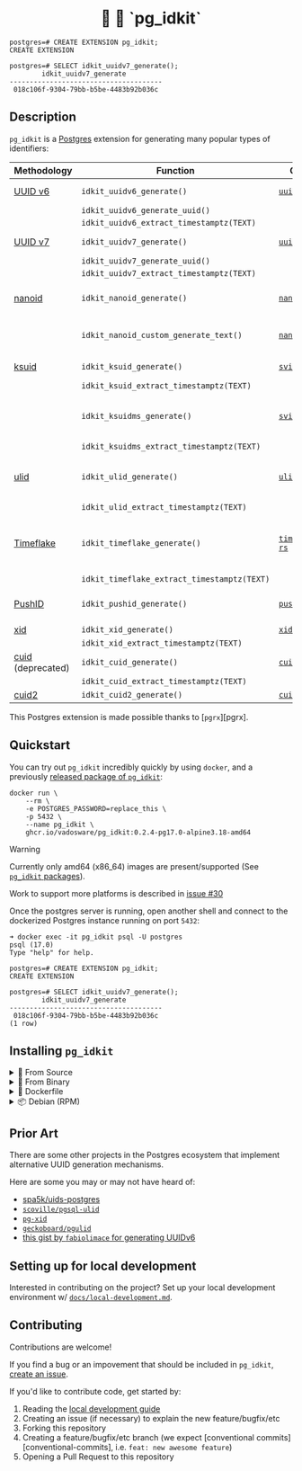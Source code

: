 <h1 align="center">
  🐘 🪪 `pg_idkit`
</h1>

```
postgres=# CREATE EXTENSION pg_idkit;
CREATE EXTENSION

postgres=# SELECT idkit_uuidv7_generate();
        idkit_uuidv7_generate
--------------------------------------
 018c106f-9304-79bb-b5be-4483b92b036c
```

## Description

`pg_idkit` is a [Postgres][postgres] extension for generating many popular types of identifiers:

| Methodology               | Function                                    | Crate                                | Description                                              |
|---------------------------|---------------------------------------------|--------------------------------------|----------------------------------------------------------|
| [UUID v6][uuidv6]         | `idkit_uuidv6_generate()`                   | [`uuidv6`][crate-uuidv6]             | UUID v6 ([RFC 4122][rfc-4122-update])                    |
|                           | `idkit_uuidv6_generate_uuid()`              |                                      |                                                          |
|                           | `idkit_uuidv6_extract_timestamptz(TEXT)`    |                                      |                                                          |
| [UUID v7][uuidv7]         | `idkit_uuidv7_generate()`                   | [`uuid7`][crate-uuid7]               | UUID v7 ([RFC 4122][rfc-4122-update])                    |
|                           | `idkit_uuidv7_generate_uuid()`              |                                      |                                                          |
|                           | `idkit_uuidv7_extract_timestamptz(TEXT)`    |                                      |                                                          |
| [nanoid][nanoid]          | `idkit_nanoid_generate()`                   | [`nanoid`][crate-nanoid]             | NanoID, developed by [Andrey Sitnik][github-ai]          |
|                           | `idkit_nanoid_custom_generate_text()`       | [`nanoid`][crate-nanoid]             | NanoID with a custom length and alphabet                 |
| [ksuid][ksuid]            | `idkit_ksuid_generate()`                    | [`svix-ksuid`][crate-svix-ksuid]     | Created by [Segment][segment]                            |
|                           | `idkit_ksuid_extract_timestamptz(TEXT)`     |                                      |                                                          |
|                           | `idkit_ksuidms_generate()`                  | [`svix-ksuid`][crate-svix-ksuid]     | Same as `ksuid` but with millisecond precision           |
|                           | `idkit_ksuidms_extract_timestamptz(TEXT)`   |                                      |                                                          |
| [ulid][ulid]              | `idkit_ulid_generate()`                     | [`ulid`][crate-ulid]                 | Unique, lexicographically sortable identifiers           |
|                           | `idkit_ulid_extract_timestamptz(TEXT)`      |                                      |                                                          |
| [Timeflake][timeflake]    | `idkit_timeflake_generate()`                | [`timeflake-rs`][crate-timeflake-rs] | Twitter's Snowflake + Instagram's ID + Firebase's PushID |
|                           | `idkit_timeflake_extract_timestamptz(TEXT)` |                                      |                                                          |
| [PushID][pushid]          | `idkit_pushid_generate()`                   | [`pushid`][crate-pushid]             | Google Firebase's PushID                                 |
| [xid][xid]                | `idkit_xid_generate()`                      | [`xid`][crate-xid]                   | XID                                                      |
|                           | `idkit_xid_extract_timestamptz(TEXT)`       |                                      |                                                          |
| [cuid][cuid] (deprecated) | `idkit_cuid_generate()`                     | [`cuid`][crate-cuid]                 | CUID                                                     |
|                           | `idkit_cuid_extract_timestamptz(TEXT)`      |                                      |                                                          |
| [cuid2][cuid2]            | `idkit_cuid2_generate()`                    | [`cuid2`][crate-cuid2]               | CUID2                                                    |

This Postgres extension is made possible thanks to [`pgrx`][pgrx].

[crate-uuidv6]: https://crates.io/crates/uuidv6
[crate-uuid7]: https://crates.io/crates/uuid7
[crate-nanoid]: https://crates.io/crates/nanoid
[crate-svix-ksuid]: https://crates.io/crates/svix-ksuid
[crate-svix-ksuid]: https://crates.io/crates/svix-ksuid
[crate-ulid]: https://crates.io/crates/ulid
[crate-timeflake-rs]: https://crates.io/crates/timeflake-rs
[crate-pushid]: https://crates.io/crates/pushid
[crate-xid]: https://crates.io/crates/xid
[crate-cuid]: https://crates.io/crates/cuid
[crate-cuid2]: https://crates.io/crates/cuid2

## Quickstart

You can try out `pg_idkit` incredibly quickly by using `docker`, and a previously [released package of `pg_idkit`][released-packages]:

```console
docker run \
    --rm \
    -e POSTGRES_PASSWORD=replace_this \
    -p 5432 \
    --name pg_idkit \
    ghcr.io/vadosware/pg_idkit:0.2.4-pg17.0-alpine3.18-amd64
```

> [!WARNING]
> Currently only amd64 (x86_64) images are present/supported (See [`pg_idkit` packages][released-packages]).
>
> Work to support more platforms is described in [issue #30](https://github.com/VADOSWARE/pg_idkit/issues/30)

Once the postgres server is running, open another shell and connect to the dockerized Postgres instance running on port `5432`:

```console
➜ docker exec -it pg_idkit psql -U postgres
psql (17.0)
Type "help" for help.

postgres=# CREATE EXTENSION pg_idkit;
CREATE EXTENSION

postgres=# SELECT idkit_uuidv7_generate();
        idkit_uuidv7_generate
--------------------------------------
 018c106f-9304-79bb-b5be-4483b92b036c
(1 row)
```

## Installing `pg_idkit`

<details>
<summary>📃 From Source</summary>

### Source install

To build `pg_idkit` from source, clone this repository and run the following:

```console
cargo install cargo-get cargo-pgrx just
just package
```

After running these commands you should see the following directory structure in `target/release/pg_idkit-pg16`:

```
target/release/pg_idkit-pg16
├── home
│   └── <user>
│       └── .pgrx
│           └── 17.0
│               └── pgrx-install
│                   ├── lib
│                   │   └── postgresql
│                   │       └── pg_idkit.so
│                   └── share
│                       └── postgresql
│                           └── extension
│                               ├── pg_idkit--0.2.4.sql
│                               └── pg_idkit.control
└── usr
    ├── lib
    │   └── postgresql
    │       └── pg_idkit.so
    └── share
        └── postgresql
            └── extension
                └── pg_idkit.control

24 directories, 8 files
```

As the installation of the extension into a specific version of postgres uses your local installation of pgrx-managed Postgres by default (normally at `$HOME/.pgrx`), `cargo pgrx package` reproduces the directory structure in `target/release`. You can safely ignore the shorter `usr/lib`/`user/share` tree.

In the example above, the [files you need for a Postgres extension][pg-ext-files] are:

- `target/release/home/<user>/.pgrx/17.0/pgrx-install/lib/postgresql/pg_idkit.so`
- `target/release/home/<user>/.pgrx/17.0/pgrx-install/share/postgresql/extension/pg_idkit--0.2.4.sql`
- `target/release/home/<user>/.pgrx/17.0/pgrx-install/share/postgresql/extension/pg_idkit.control`

Install these files in the relevant folders for your Postgres installation -- note that exactly where these files should go can can differ across linux distributions and containerized environments.

</details>

<details>
<summary>💽 From Binary</summary>

### Binary install

If running a custom version of locally/globally manually installed Postgres, you may download (and verify the checksum of) a shared library version from the [releases](/releases), and add it as one of your `shared_preload_libraries` in `postgresql.conf`.

Assuming you have downloaded the `pg_idkit-vX.X.X.so` file to `/etc/postgresql/extensions`, you might change the file like this:

`postgresql.conf`
```
shared_preload_libraries = '/etc/postgresql/extensions/pg_idkit-vX.X.X.so'
```

Once your postgres instance is started up, you should be able to `CREATE EXTENSION`:

```
postgres=# CREATE EXTENSION pg_idkit;
CREATE EXTENSION
postgres=# SELECT idkit_uuidv7_generate();
        idkit_uuidv7_generate
--------------------------------------
 018c106f-9304-79bb-b5be-4483b92b036c
```

</details>

<details>
<summary>🐳 Dockerfile</summary>

### Dockerfile

To use `pg_idkit` easily from a containerized environment, you can use the `pg_idkit` image, built from [`postgres`][docker-postgres]:

```console
docker run \
    --rm \
    -e POSTGRES_PASSWORD=replace_this \
    -p 5432 \
    --name pg_idkit \
    ghcr.io/vadosware/pg_idkit:0.2.4-pg17.0-alpine3.18-amd64
```

From another terminal, you can exec into the `pg_idkit` container and enable `pg_idkit`:

```console
➜ docker exec -it pg_idkit psql -U postgres
psql (17.0)
Type "help" for help.

postgres=# CREATE EXTENSION pg_idkit;
CREATE EXTENSION
postgres=# SELECT idkit_uuidv7_generate();
        idkit_uuidv7_generate
--------------------------------------
 018c106f-9304-79bb-b5be-4483b92b036c
(1 row)
```

> [!WARNING]
> Currently only amd64 (x86_64) images are present/supported (See [`pg_idkit` packages][released-packages]).
>
> Work to support more platforms is described in [issue #30](https://github.com/VADOSWARE/pg_idkit/issues/30)

[docker-postgres]: https://hub.docker.com/_/postgres

</details>

<details>
<summary>📦 Debian (RPM)</summary>

### RPM install

RPMs are produced upon [every official release](/releases) of `pg_idkit`.

Grab a released version of the RPM (or build one yourself by running `just build-rpm` after [setting up local development][guide-localdev]).

For example, with an RPM named `pg_idkit-0.2.4-pg17.x86_64.rpm`, you should be able to run:

```
dnf install pg_idkit-0.2.4-pg17.x86_64.rpm
```

</details>

## Prior Art

There are some other projects in the Postgres ecosystem that implement alternative UUID generation mechanisms.

Here are some you may or may not have heard of:

- [spa5k/uids-postgres](https://github.com/spa5k/uids-postgres)
- [`scoville/pgsql-ulid`](https://github.com/scoville/pgsql-ulid)
- [`pg-xid`](https://github.com/modfin/pg-xid)
- [`geckoboard/pgulid`](https://github.com/geckoboard/pgulid)
- [this gist by `fabiolimace` for generating UUIDv6](https://gist.github.com/fabiolimace/515a0440e3e40efeb234e12644a6a346)

## Setting up for local development

Interested in contributing on the project? Set up your local development environment w/ [`docs/local-development.md`][guide-localdev].

## Contributing

Contributions are welcome!

If you find a bug or an impovement that should be included in `pg_idkit`, [create an issue](https://github.com/vadosware/pg_idkit/issues).

If you'd like to contribute code, get started by:

1. Reading the [local development guide][guide-localdev]
2. Creating an issue (if necessary) to explain the new feature/bugfix/etc
3. Forking this repository
4. Creating a feature/bugfix/etc branch  (we expect [conventional commits][conventional-commits], i.e. `feat: new awesome feature`)
5. Opening a Pull Request to this repository

[a-chilton]: https://github.com/chilts
[a-feerasta]: https://github.com/alizain
[cargo-get]: https://crates.io/crates/cargo-get
[cargo-pgrx]: https://crates.io/crates/cargo-pgrx
[cargo-watch]: https://github.com/passcod/cargo-watch
[cuid2]: https://github.com/paralleldrive/cuid2
[cuid]: https://github.com/paralleldrive/cuid
[direnv]: https://direnv.net
[docker]: https://docs.docker.com/get-started/overview/
[e-elliott]: https://github.com/ericelliott
[git-crypt]: https://github.com/AGWA/git-crypt
[github-ai]: https://github.com/ai
[google]: https://google.com
[instagram]: instagram-engineering.com/
[it-cabrera]: https://darkghosthunter.medium.com/
[just]: https://github.com/casey/just
[ksuid]: https://github.com/segmentio/ksuid
[mongodb]: https://www.mongodb.com/blog/channel/engineering-blog
[nanoid]: https://www.npmjs.com/package/nanoid
[o-poitrey]: https://github.com/rs
[objectid]: https://www.mongodb.com/docs/manual/reference/method/ObjectId/
[oryx-pro]: https://system76.com/laptops/oryx
[p-pearcy]: https://github.com/ppearcy/elasticflake
[pg-docs-operator-classes]: https://www.postgresql.org/docs/current/indexes-opclass.html
[pg-ext-files]: https://www.postgresql.org/docs/current/extend-extensions.html#EXTEND-EXTENSIONS-FILES
[pgstattuple]: https://www.postgresql.org/docs/current/pgstattuple.html
[postgres]: https://postgresql.org
[pushid]: https://firebase.googleblog.com/2015/02/the-2120-ways-to-ensure-unique_68.html
[r-tallent]: https://github.com/richardtallent
[repo]: https://github.com/t3hmrman/pg_idkit
[rfc-4122-update]: https://datatracker.ietf.org/doc/html/draft-peabody-dispatch-new-uuid-format-04
[rust]: https://rust-lang.org
[rustup]: https://rust-lang.github.io/rustup
[segment]: https://segment.com/blog/engineering/
[sony]: https://github.com/sony
[t-pawlak]: https://github.com/T-PWK
[timeflake]: https://github.com/anthonynsimon/timeflake
[twitter-snowflake]: https://blog.twitter.com/engineering/en_us/a/2010/announcing-snowflake
[twitter]: https://blog.twitter.com/engineering
[ulid]: https://github.com/ulid/spec
[uuidv1]: https://en.wikipedia.org/wiki/Universally_unique_identifier#Version_1_(date-time_and_MAC_address)
[uuidv6]: https://www.ietf.org/archive/id/draft-peabody-dispatch-new-uuid-format-01.html
[uuidv7]: https://www.ietf.org/archive/id/draft-peabody-dispatch-new-uuid-format-01.html
[wiki-gregorian]: https://en.wikipedia.org/wiki/Gregorian_calendar
[wiki-mac-address]: https://en.wikipedia.org/wiki/MAC_address
[wiki-uuid]: https://en.wikipedia.org/wiki/Universally_unique_identifier
[xid]: https://github.com/rs/xid
[released-packages]: https://github.com/VADOSWARE/pg_idkit/pkgs/container/pg_idkit
[guide-localdev]: ./docs/local-development.md
